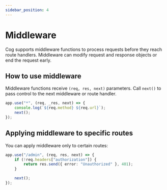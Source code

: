 ```yaml
---
sidebar_position: 4
---
```


# Middleware

Cog supports middleware functions to process requests before they reach route handlers. Middleware
can modify request and response objects or end the request early.

## How to use middleware

Middleware functions receive `(req, res, next)` parameters. Call `next()` to pass control to the
next middleware or route handler.

```ts
app.use("*", (req, _res, next) => {
    console.log(`${req.method} ${req.url}`);
    next();
});
```

## Applying middleware to specific routes

You can apply middleware only to certain routes:

```ts
app.use("/admin", (req, res, next) => {
    if (!req.headers["authorization"]) {
        return res.send({ error: "Unauthorized" }, 401);
    }

    next();
});
```
